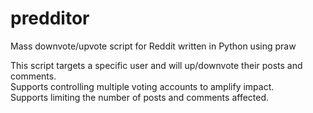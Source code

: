 # predditor
Mass downvote/upvote script for Reddit written in Python using praw

This script targets a specific user and will up/downvote their posts and comments.<br/>
Supports controlling multiple voting accounts to amplify impact.<br/>
Supports limiting the number of posts and comments affected.<br/>
